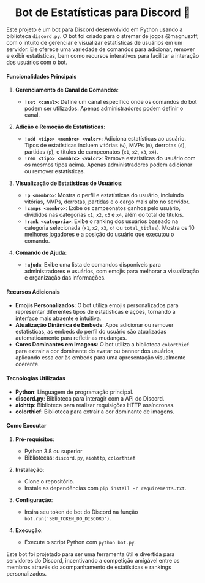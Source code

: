 <h1 align="center">Bot de Estatísticas para Discord 🤖</h1>

Este projeto é um bot para Discord desenvolvido em Python usando a biblioteca `discord.py`. O bot foi criado para o stremar de jogos @magnusxff, com o intuito de gerenciar e visualizar estatísticas de usuários em um servidor. Ele oferece uma variedade de comandos para adicionar, remover e exibir estatísticas, bem como recursos interativos para facilitar a interação dos usuários com o bot.

#### Funcionalidades Principais

1. **Gerenciamento de Canal de Comandos**:
    - **`!set <canal>`**: Define um canal específico onde os comandos do bot podem ser utilizados. Apenas administradores podem definir o canal.

2. **Adição e Remoção de Estatísticas**:
    - **`!add <tipo> <membro> <valor>`**: Adiciona estatísticas ao usuário. Tipos de estatísticas incluem vitórias (`w`), MVPs (`m`), derrotas (`d`), partidas (`p`), e títulos de campeonatos (`x1`, `x2`, `x3`, `x4`).
    - **`!rem <tipo> <membro> <valor>`**: Remove estatísticas do usuário com os mesmos tipos acima. Apenas administradores podem adicionar ou remover estatísticas.

3. **Visualização de Estatísticas de Usuários**:
    - **`!p <membro>`**: Mostra o perfil e estatísticas do usuário, incluindo vitórias, MVPs, derrotas, partidas e o cargo mais alto no servidor.
    - **`!camps <membro>`**: Exibe os campeonatos ganhos pelo usuário, divididos nas categorias `x1`, `x2`, `x3` e `x4`, além do total de títulos.
    - **`!rank <categoria>`**: Exibe o ranking dos usuários baseado na categoria selecionada (`x1`, `x2`, `x3`, `x4` ou `total_titles`). Mostra os 10 melhores jogadores e a posição do usuário que executou o comando.

4. **Comando de Ajuda**:
    - **`!ajuda`**: Exibe uma lista de comandos disponíveis para administradores e usuários, com emojis para melhorar a visualização e organização das informações.

#### Recursos Adicionais

- **Emojis Personalizados**: O bot utiliza emojis personalizados para representar diferentes tipos de estatísticas e ações, tornando a interface mais atraente e intuitiva.
- **Atualização Dinâmica de Embeds**: Após adicionar ou remover estatísticas, as embeds do perfil do usuário são atualizadas automaticamente para refletir as mudanças.
- **Cores Dominantes em Imagens**: O bot utiliza a biblioteca `colorthief` para extrair a cor dominante do avatar ou banner dos usuários, aplicando essa cor às embeds para uma apresentação visualmente coerente.

#### Tecnologias Utilizadas

- **Python**: Linguagem de programação principal.
- **discord.py**: Biblioteca para interagir com a API do Discord.
- **aiohttp**: Biblioteca para realizar requisições HTTP assíncronas.
- **colorthief**: Biblioteca para extrair a cor dominante de imagens.

#### Como Executar

1. **Pré-requisitos**:
    - Python 3.8 ou superior
    - Bibliotecas: `discord.py`, `aiohttp`, `colorthief`
    
2. **Instalação**:
    - Clone o repositório.
    - Instale as dependências com `pip install -r requirements.txt`.
    
3. **Configuração**:
    - Insira seu token de bot do Discord na função `bot.run('SEU_TOKEN_DO_DISCORD')`.

4. **Execução**:
    - Execute o script Python com `python bot.py`.

Este bot foi projetado para ser uma ferramenta útil e divertida para servidores do Discord, incentivando a competição amigável entre os membros através do acompanhamento de estatísticas e rankings personalizados.
